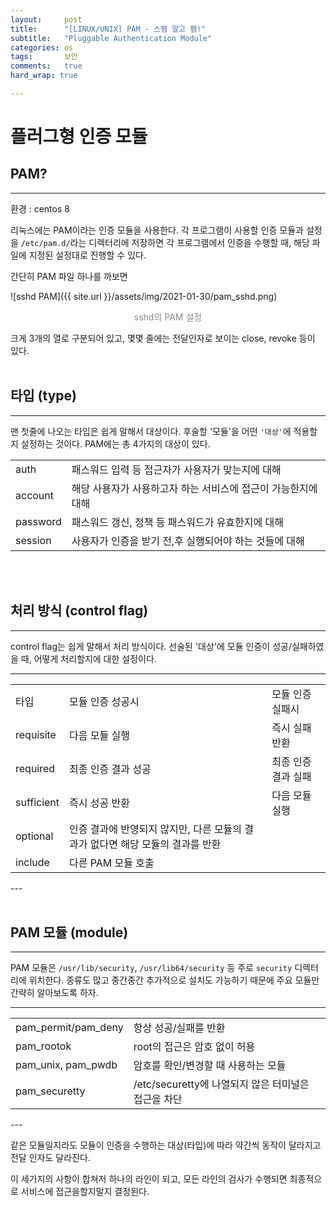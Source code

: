 ```yaml
---
layout:		post
title:		"[LINUX/UNIX] PAM - 스팸 말고 팸!"
subtitle:	"Pluggable Authentication Module"
categories:	os
tags:		보안
comments:	true
hard_wrap: true

---
```


# 플러그형 인증 모듈

## PAM?
---

환경 : centos 8

리눅스에는 PAM이라는 인증 모듈을 사용한다. 각 프로그램이 사용할 인증 모듈과 설정을 `/etc/pam.d/`라는 디렉터리에 저장하면 각 프로그램에서 인증을 수행할 때, 해당 파일에 지정된 설정대로 진행할 수 있다.

간단히 PAM 파일 하나를 까보면

![sshd PAM]({{ site.url }}/assets/img/2021-01-30/pam_sshd.png)
<p style="opacity: 0.5; text-align: center;">sshd의 PAM 설정</p>

크게 3개의 열로 구분되어 있고, 몇몇 줄에는 전달인자로 보이는 close, revoke 등이 있다.
<br>
<br>

## 타입 (type)
---

맨 첫줄에 나오는 타입은 쉽게 말해서 대상이다. 후술할 '모듈'을 어떤 `'대상'`에 적용할지 설정하는 것이다. PAM에는 총 4가지의 대상이 있다.

<table>
	<tr>
		<td>auth</td>
		<td>패스워드 입력 등 접근자가 사용자가 맞는지에 대해</td>
	</tr>
	<tr>
		<td>account</td>
		<td>해당 사용자가 사용하고자 하는 서비스에 접근이 가능한지에 대해</td>
	</tr>
	<tr>
		<td>password</td>
		<td>패스워드 갱신, 정책 등 패스워드가 유효한지에 대해</td>
	</tr>
	<tr>
		<td>session</td>
		<td>사용자가 인증을 받기 전,후 실행되어야 하는 것들에 대해</td>
	</tr>
</table>
<br>
<br>

## 처리 방식 (control flag)
---

control flag는 쉽게 말해서 처리 방식이다. 선술된 '대상'에 모듈 인증이 성공/실패하였을 때, 어떻게 처리할지에 대한 설정이다.

---
<table>
	<tr>
		<td>타입</td>
		<td>모듈 인증 성공시</td>
		<td>모듈 인증 실패시</td>
	</tr>
	<tr>
		<td>requisite</td>
		<td>다음 모듈 실행</td>
		<td>즉시 실패 반환</td>
	</tr>
	<tr>
		<td>required</td>
		<td>최종 인증 결과 성공</td>
		<td>최종 인증 결과 실패</td>
	</tr>
	<tr>
		<td>sufficient</td>
		<td>즉시 성공 반환</td>
		<td>다음 모듈 실행</td>
	</tr>
	<tr>
		<td>optional</td>
		<td>인증 결과에 반영되지 않지만, 다른 모듈의 결과가 없다면 해당 모듈의 결과를 반환</td>
	</tr>
	<tr>
		<td>include</td>
		<td>다른 PAM 모듈 호출</td>
	</tr>
</table>
---
<br>
<br>

## PAM 모듈 (module)
---

PAM 모듈은 `/usr/lib/security`, `/usr/lib64/security` 등 주로 `security` 디렉터리에 위치한다. 종류도 많고 중간중간 추가적으로 설치도 가능하기 때문에 주요 모듈만 간략히 알아보도록 하자.

---
<table>
	<tr>
		<td>pam_permit/pam_deny</td>
		<td>항상 성공/실패를 반환</td>
	</tr>
	<tr>
		<td>pam_rootok</td>
		<td>root의 접근은 암호 없이 허용</td>
	</tr>
	<tr>
		<td>pam_unix, pam_pwdb</td>
		<td>암호를 확인/변경할 때 사용하는 모듈</td>
	</tr>
	<tr>
		<td>pam_securetty</td>
		<td>/etc/securetty에 나열되지 않은 터미널은 접근을 차단</td>
	</tr>
</table>
---

같은 모듈일지라도 모듈이 인증을 수행하는 대상(타입)에 따라 약간씩 동작이 달라지고 전달 인자도 달라진다.

이 세가지의 사항이 합쳐저 하나의 라인이 되고, 모든 라인의 검사가 수행되면 최종적으로 서비스에 접근을할지말지 결정된다.